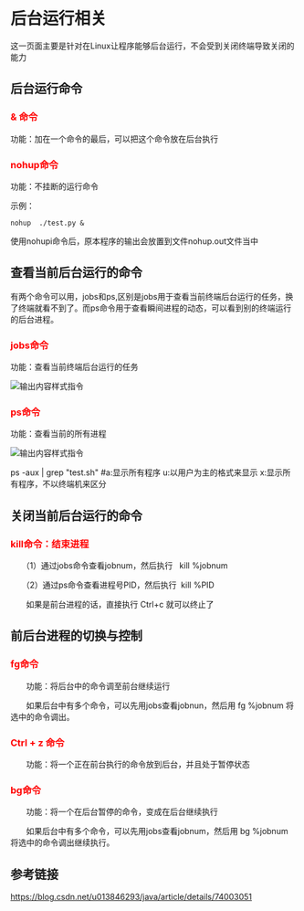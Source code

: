 # 后台运行相关

这一页面主要是针对在Linux让程序能够后台运行，不会受到关闭终端导致关闭的能力

## 后台运行命令

### <font color=#FF0000>& 命令</font>
功能：加在一个命令的最后，可以把这个命令放在后台执行

### <font color=#FF0000>nohup命令</font>
功能：不挂断的运行命令

示例：

    nohup  ./test.py &
    
使用nohupi命令后，原本程序的输出会放置到文件nohup.out文件当中

## 查看当前后台运行的命令

有两个命令可以用，jobs和ps,区别是jobs用于查看当前终端后台运行的任务，换了终端就看不到了。而ps命令用于查看瞬间进程的动态，可以看到别的终端运行的后台进程。

### <font color=#FF0000> jobs命令 </font>

功能：查看当前终端后台运行的任务

<img src="../pic/bg1.png" alt="输出内容样式指令" align=center />

### <font color=#FF0000>ps命令</font>

功能：查看当前的所有进程

<img src="../pic/bg2.png"  alt="输出内容样式指令" align=center />

ps -aux | grep "test.sh"    #a:显示所有程序  u:以用户为主的格式来显示   x:显示所有程序，不以终端机来区分

## 关闭当前后台运行的命令

### <font color=#FF0000>kill命令：结束进程</font>

     （1）通过jobs命令查看jobnum，然后执行   kill %jobnum

     （2）通过ps命令查看进程号PID，然后执行  kill %PID

       如果是前台进程的话，直接执行 Ctrl+c 就可以终止了

## 前后台进程的切换与控制

### <font color=#FF0000>fg命令</font>

       功能：将后台中的命令调至前台继续运行

       如果后台中有多个命令，可以先用jobs查看jobnun，然后用 fg %jobnum 将选中的命令调出。

### <font color=#FF0000>Ctrl + z 命令</font>

       功能：将一个正在前台执行的命令放到后台，并且处于暂停状态

### <font color=#FF0000>bg命令</font>

       功能：将一个在后台暂停的命令，变成在后台继续执行

       如果后台中有多个命令，可以先用jobs查看jobnum，然后用 bg %jobnum 将选中的命令调出继续执行。

## 参考链接

<https://blog.csdn.net/u013846293/java/article/details/74003051>
